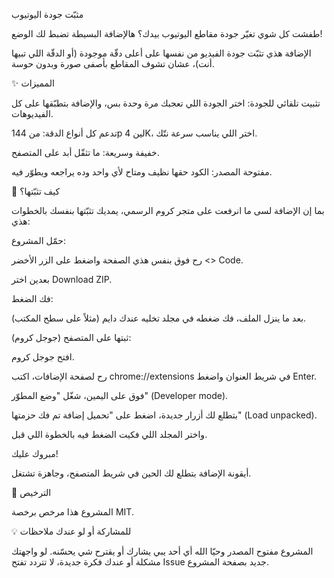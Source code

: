 مثبّت جودة اليوتيوب

طفشت كل شوي تغيّر جودة مقاطع اليوتيوب بيدك؟ هالإضافة البسيطة تضبط لك الوضع!

الإضافة هذي تثبّت جودة الفيديو من نفسها على أعلى دقّة موجودة (أو الدقّة اللي تبيها أنت)، عشان تشوف المقاطع بأصفى صورة وبدون حوسة.

✨ المميزات

تثبيت تلقائي للجودة: اختر الجودة اللي تعجبك مرة وحدة بس، والإضافة بتطبّقها على كل الفيديوهات.

تدعم كل أنواع الدقة: من 144p لين 4K، اختر اللي يناسب سرعة نتّك.

خفيفة وسريعة: ما تثقّل أبد على المتصفح.

مفتوحة المصدر: الكود حقها نظيف ومتاح لأي واحد وده يراجعه ويطوّر فيه.

🔧 كيف تثبّتها؟

بما إن الإضافة لسى ما انرفعت على متجر كروم الرسمي، يمديك تثبّتها بنفسك بالخطوات هذي:

حمّل المشروع:

رح فوق بنفس هذي الصفحة واضغط على الزر الأخضر <> Code.

بعدين اختر Download ZIP.

فك الضغط:

بعد ما ينزل الملف، فك ضغطه في مجلد تخليه عندك دايم (مثلاً على سطح المكتب).

ثبتها على المتصفح (جوجل كروم):

افتح جوجل كروم.

رح لصفحة الإضافات، اكتب chrome://extensions في شريط العنوان واضغط Enter.

فوق على اليمين، شغّل "وضع المطوّر" (Developer mode).

بتطلع لك أزرار جديدة، اضغط على "تحميل إضافة تم فك حزمتها" (Load unpacked).

واختر المجلد اللي فكيت الضغط فيه بالخطوة اللي قبل.

مبروك عليك!

أيقونة الإضافة بتطلع لك الحين في شريط المتصفح، وجاهزة تشتغل.

📄 الترخيص

المشروع هذا مرخص برخصة MIT.

💡 للمشاركة أو لو عندك ملاحظات

المشروع مفتوح المصدر وحيّا الله أي أحد يبي يشارك أو يقترح شي يحسّنه. لو واجهتك مشكلة أو عندك فكرة جديدة، لا تتردد تفتح Issue جديد بصفحة المشروع.
